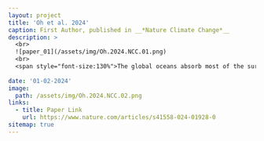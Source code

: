 ```yaml
---
layout: project
title: 'Oh et al. 2024'
caption: First Author, published in __*Nature Climate Change*__
description: >
  <br>
  ![paper_01](/assets/img/Oh.2024.NCC.01.png)
  <br>
  <span style="font-size:130%">The global oceans absorb most of the surplus heat from anthropogenic warming, but it is unclear how this heat accumulation will affect the Earth’s climate under climate mitigation scenarios. <span style="color: DodgerBlue">__Here we show that this stored heat will be released at a much slower rate than its accumulation, resulting in a robust pattern of surface ocean warming and consequent regional precipitation.__</span> The surface ocean warming is pronounced over subpolar to polar regions and the equatorial eastern Pacific where oceans are weakly stratified to allow vigorous heat release from the deep ocean to the surface layer. We also demonstrate that this ocean warming pattern largely explains changes in the precipitation pattern, including the southward shift of the Intertropical Convergence Zone and more moistening in high latitudes. This study suggests that deep ocean warming may hinder climate recovery in some regions, even if carbon neutrality or net negative emissions are successfully achieved.</span>
  
date: '01-02-2024'
image: 
  path: /assets/img/Oh.2024.NCC.02.png
links:
  - title: Paper Link
    url: https://www.nature.com/articles/s41558-024-01928-0
sitemap: true
---
```

